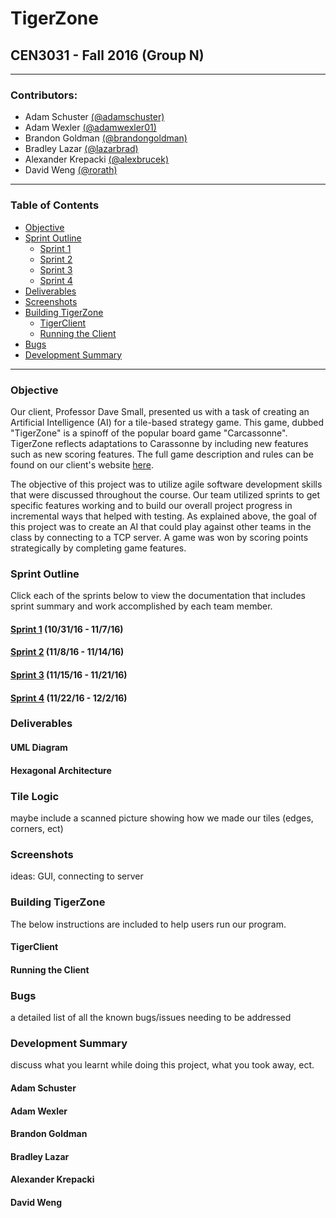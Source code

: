 # TigerZone
## CEN3031 - Fall 2016 (Group N)
---

### Contributors:
* Adam Schuster [(@adamschuster)](https://github.com/adamschuster)
* Adam Wexler [(@adamwexler01)](https://github.com/adamwexler01)
* Brandon Goldman [(@brandongoldman)](https://github.com/brandongoldman)
* Bradley Lazar [(@lazarbrad)](https://github.com/lazarbrad)
* Alexander Krepacki [(@alexbrucek)](https://github.com/alexbrucek)
* David Weng [(@rorath)](https://github.com/rorath)

---

### Table of Contents

* [Objective](#objective)
* [Sprint Outline](#sprint-outline)
  * [Sprint 1](#sprint-1)
  * [Sprint 2](#sprint-2)
  * [Sprint 3](#sprint-3)
  * [Sprint 4](#sprint-4)
* [Deliverables](#deliverables)
* [Screenshots](#screenshots)
* [Building TigerZone](#building-tigerzone)
  * [TigerClient](#tigerclient)
  * [Running the Client](#running-the-client)
* [Bugs](#bugs)
* [Development Summary](#development-summary)

--- 

### Objective
Our client, Professor Dave Small, presented us with a task of creating an Artificial Intelligence (AI) for a tile-based strategy game. This game, dubbed "TigerZone" is a spinoff of the popular board game "Carcassonne". TigerZone reflects adaptations to Carassonne by including new features such as new scoring features. The full game description and rules can be found on our client's website [here](http://www.cise.ufl.edu/~dts/cen3031/TigerZone%20v2.2.pdf).

The objective of this project was to utilize agile software development skills that were discussed throughout the course. Our team utilized sprints to get specific features working and to build our overall project progress in incremental ways that helped with testing. As explained above, the goal of this project was to create an AI that could play against other teams in the class by connecting to a TCP server. A game was won by scoring points strategically by completing game features.

### Sprint Outline
Click each of the sprints below to view the documentation that includes sprint summary and work accomplished by each team member.

#### [Sprint 1](https://drive.google.com/open?id=0B1yJp_1wTi1bSWQ0eVh5SE5pUFU) (10/31/16 - 11/7/16)

#### [Sprint 2]() (11/8/16 - 11/14/16)

#### [Sprint 3]() (11/15/16 - 11/21/16)

#### [Sprint 4]() (11/22/16 - 12/2/16)

### Deliverables

#### UML Diagram

#### Hexagonal Architecture

### Tile Logic
maybe include a scanned picture showing how we made our tiles (edges, corners, ect)

### Screenshots
ideas: GUI, connecting to server

### Building TigerZone
The below instructions are included to help users run our program.

#### TigerClient

#### Running the Client


### Bugs
a detailed list of all the known bugs/issues needing to be addressed

### Development Summary
discuss what you learnt while doing this project, what you took away, ect.
#### Adam Schuster
#### Adam Wexler
#### Brandon Goldman
#### Bradley Lazar
#### Alexander Krepacki
#### David Weng